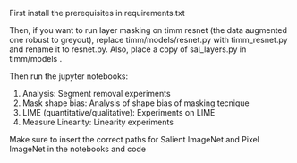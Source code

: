 First install the prerequisites in requirements.txt

Then, if you want to run layer masking on timm resnet (the data augmented one robust to greyout), replace timm/models/resnet.py with timm_resnet.py and rename it to resnet.py. Also, place a copy of sal_layers.py in timm/models . 

Then run the jupyter notebooks:
1. Analysis: Segment removal experiments
2. Mask shape bias: Analysis of shape bias of masking tecnique
3. LIME (quantitative/qualitative): Experiments on LIME
4. Measure Linearity: Linearity experiments

Make sure to insert the correct paths for Salient ImageNet and Pixel ImageNet in the notebooks and code